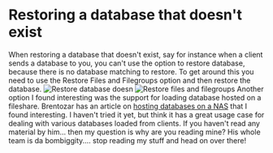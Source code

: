 # Restoring a database that doesn&#39;t exist


When restoring a database that doesn&#39;t exist, say for instance when a client sends a database to you, you can&#39;t use the option to restore database, because there is no database matching to restore. To get around this you need to use the Restore Files and Filegroups option and then restore the database.
![Restore database doesn](/images/mRemoteNG_-_X__Copy_Apps_Remote_mRemoteNG-Portable-1.72_confCons.xml-2015-04-28_15_54_07_om8x9n.png)
![Restore files and filegroups](/images/mRemoteNG_-_X__Copy_Apps_Remote_mRemoteNG-Portable-1.72_confCons.xml-2015-04-28_15_53_53_xweny4.png)
Another option I found interesting was the support for loading database hosted on a fileshare. Brentozar has an article on [hosting databases on a NAS](http://www.brentozar.com/archive/2012/01/sql-server-databases-on-network-shares-nas/) that I found interesting. I haven&#39;t tried it yet, but think it has a great usage case for dealing with various databases loaded from clients. If you haven&#39;t read any material by him... then my question is why are you reading mine? His whole team is da bombiggity.... stop reading my stuff and head on over there!

